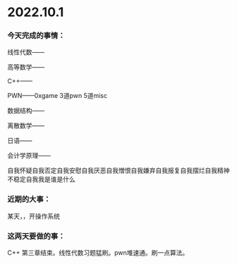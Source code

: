 # 2022.10.1

### 今天完成的事情：

线性代数——

高等数学——

C++——

PWN——0xgame 3道pwn 5道misc

数据结构——

离散数学——

日语——

会计学原理——

自我怀疑自我否定自我安慰自我厌恶自我憎恨自我嫌弃自我报复自我摆烂自我精神不稳定自我我是谁是什么

### 近期的大事：

某天，，开操作系统

### 这两天要做的事：

C++ 第三章结束。线性代数习题猛刷。pwn堆速通。刷一点算法。

